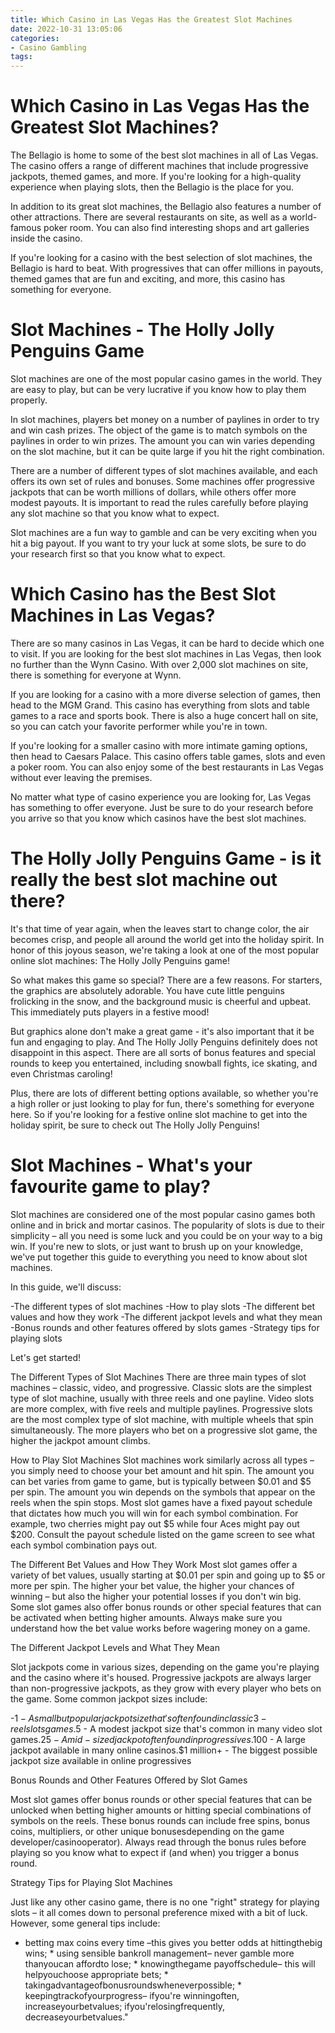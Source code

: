 ```yaml
---
title: Which Casino in Las Vegas Has the Greatest Slot Machines
date: 2022-10-31 13:05:06
categories:
- Casino Gambling
tags:
---
```



#  Which Casino in Las Vegas Has the Greatest Slot Machines?

The Bellagio is home to some of the best slot machines in all of Las Vegas. The casino offers a range of different machines that include progressive jackpots, themed games, and more. If you're looking for a high-quality experience when playing slots, then the Bellagio is the place for you.

In addition to its great slot machines, the Bellagio also features a number of other attractions. There are several restaurants on site, as well as a world-famous poker room. You can also find interesting shops and art galleries inside the casino.

If you're looking for a casino with the best selection of slot machines, the Bellagio is hard to beat. With progressives that can offer millions in payouts, themed games that are fun and exciting, and more, this casino has something for everyone.

#  Slot Machines - The Holly Jolly Penguins Game

Slot machines are one of the most popular casino games in the world. They are easy to play, but can be very lucrative if you know how to play them properly.

In slot machines, players bet money on a number of paylines in order to try and win cash prizes. The object of the game is to match symbols on the paylines in order to win prizes. The amount you can win varies depending on the slot machine, but it can be quite large if you hit the right combination.

There are a number of different types of slot machines available, and each offers its own set of rules and bonuses. Some machines offer progressive jackpots that can be worth millions of dollars, while others offer more modest payouts. It is important to read the rules carefully before playing any slot machine so that you know what to expect.

Slot machines are a fun way to gamble and can be very exciting when you hit a big payout. If you want to try your luck at some slots, be sure to do your research first so that you know what to expect.

#  Which Casino has the Best Slot Machines in Las Vegas?

There are so many casinos in Las Vegas, it can be hard to decide which one to visit. If you are looking for the best slot machines in Las Vegas, then look no further than the Wynn Casino. With over 2,000 slot machines on site, there is something for everyone at Wynn.

If you are looking for a casino with a more diverse selection of games, then head to the MGM Grand. This casino has everything from slots and table games to a race and sports book. There is also a huge concert hall on site, so you can catch your favorite performer while you're in town.

If you're looking for a smaller casino with more intimate gaming options, then head to Caesars Palace. This casino offers table games, slots and even a poker room. You can also enjoy some of the best restaurants in Las Vegas without ever leaving the premises.

No matter what type of casino experience you are looking for, Las Vegas has something to offer everyone. Just be sure to do your research before you arrive so that you know which casinos have the best slot machines.

#  The Holly Jolly Penguins Game - is it really the best slot machine out there?

It's that time of year again, when the leaves start to change color, the air becomes crisp, and people all around the world get into the holiday spirit. In honor of this joyous season, we're taking a look at one of the most popular online slot machines: The Holly Jolly Penguins game!

So what makes this game so special? There are a few reasons. For starters, the graphics are absolutely adorable. You have cute little penguins frolicking in the snow, and the background music is cheerful and upbeat. This immediately puts players in a festive mood!

But graphics alone don't make a great game - it's also important that it be fun and engaging to play. And The Holly Jolly Penguins definitely does not disappoint in this aspect. There are all sorts of bonus features and special rounds to keep you entertained, including snowball fights, ice skating, and even Christmas caroling!

Plus, there are lots of different betting options available, so whether you're a high roller or just looking to play for fun, there's something for everyone here. So if you're looking for a festive online slot machine to get into the holiday spirit, be sure to check out The Holly Jolly Penguins!

#  Slot Machines - What's your favourite game to play?

Slot machines are considered one of the most popular casino games both online and in brick and mortar casinos. The popularity of slots is due to their simplicity – all you need is some luck and you could be on your way to a big win. If you're new to slots, or just want to brush up on your knowledge, we've put together this guide to everything you need to know about slot machines.

In this guide, we'll discuss:

-The different types of slot machines
-How to play slots
-The different bet values and how they work
-The different jackpot levels and what they mean
-Bonus rounds and other features offered by slots games
-Strategy tips for playing slots

Let's get started!

The Different Types of Slot Machines
There are three main types of slot machines – classic, video, and progressive. Classic slots are the simplest type of slot machine, usually with three reels and one payline. Video slots are more complex, with five reels and multiple paylines. Progressive slots are the most complex type of slot machine, with multiple wheels that spin simultaneously. The more players who bet on a progressive slot game, the higher the jackpot amount climbs.

How to Play Slot Machines
Slot machines work similarly across all types – you simply need to choose your bet amount and hit spin. The amount you can bet varies from game to game, but is typically between $0.01 and $5 per spin. The amount you win depends on the symbols that appear on the reels when the spin stops. Most slot games have a fixed payout schedule that dictates how much you will win for each symbol combination. For example, two cherries might pay out $5 while four Aces might pay out $200. Consult the payout schedule listed on the game screen to see what each symbol combination pays out.

The Different Bet Values and How They Work
Most slot games offer a variety of bet values, usually starting at $0.01 per spin and going up to $5 or more per spin. The higher your bet value, the higher your chances of winning – but also the higher your potential losses if you don't win big. Some slot games also offer bonus rounds or other special features that can be activated when betting higher amounts. Always make sure you understand how the bet value works before wagering money on a game.

The Different Jackpot Levels and What They Mean

Slot jackpots come in various sizes, depending on the game you're playing and the casino where it's housed. Progressive jackpots are always larger than non-progressive jackpots, as they grow with every player who bets on the game. Some common jackpot sizes include:

-$1 - A small but popular jackpot size that's often found in classic 3-reel slots games.$5 - A modest jackpot size that's common in many video slot games.$25 - A mid-sized jackpot often found in progressives.$100 - A large jackpot available in many online casinos.$1 million+ - The biggest possible jackpot size available in online progressives

Bonus Rounds and Other Features Offered by Slot Games

Most slot games offer bonus rounds or other special features that can be unlocked when betting higher amounts or hitting special combinations of symbols on the reels. These bonus rounds can include free spins, bonus coins, multipliers, or other unique bonusesdepending on the game developer/casinooperator). Always read through the bonus rules before playing so you know what to expect if (and when) you trigger a bonus round.

Strategy Tips for Playing Slot Machines

Just like any other casino game, there is no one "right" strategy for playing slots – it all comes down to personal preference mixed with a bit of luck. However, some general tips include:

* betting max coins every time –this gives you better odds at hittingthebig wins; * using sensible bankroll management– never gamble more thanyoucan affordto lose; * knowingthegame payoffschedule– this will helpyouchoose appropriate bets; * takingadvantageofbonusroundswheneverpossible; * keepingtrackofyourprogress– ifyou're winningoften, increaseyourbetvalues; ifyou'relosingfrequently, decreaseyourbetvalues."